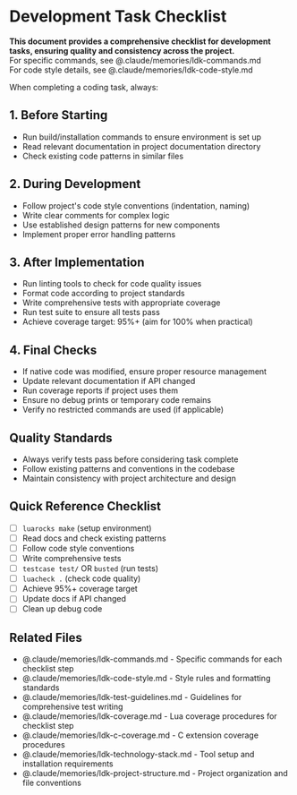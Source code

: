 # Development Task Checklist

**This document provides a comprehensive checklist for development tasks, ensuring quality and consistency across the project.**  
For specific commands, see @.claude/memories/ldk-commands.md  
For code style details, see @.claude/memories/ldk-code-style.md

When completing a coding task, always:

## 1. Before Starting
- Run build/installation commands to ensure environment is set up
- Read relevant documentation in project documentation directory
- Check existing code patterns in similar files

## 2. During Development
- Follow project's code style conventions (indentation, naming)
- Write clear comments for complex logic
- Use established design patterns for new components
- Implement proper error handling patterns

## 3. After Implementation
- Run linting tools to check for code quality issues
- Format code according to project standards
- Write comprehensive tests with appropriate coverage
- Run test suite to ensure all tests pass
- Achieve coverage target: 95%+ (aim for 100% when practical)

## 4. Final Checks
- If native code was modified, ensure proper resource management
- Update relevant documentation if API changed
- Run coverage reports if project uses them
- Ensure no debug prints or temporary code remains
- Verify no restricted commands are used (if applicable)

## Quality Standards
- Always verify tests pass before considering task complete
- Follow existing patterns and conventions in the codebase
- Maintain consistency with project architecture and design

## Quick Reference Checklist
- [ ] `luarocks make` (setup environment)  
- [ ] Read docs and check existing patterns
- [ ] Follow code style conventions
- [ ] Write comprehensive tests
- [ ] `testcase test/` OR `busted` (run tests)
- [ ] `luacheck .` (check code quality)
- [ ] Achieve 95%+ coverage target
- [ ] Update docs if API changed
- [ ] Clean up debug code

## Related Files
- @.claude/memories/ldk-commands.md - Specific commands for each checklist step
- @.claude/memories/ldk-code-style.md - Style rules and formatting standards
- @.claude/memories/ldk-test-guidelines.md - Guidelines for comprehensive test writing
- @.claude/memories/ldk-coverage.md - Lua coverage procedures for checklist step
- @.claude/memories/ldk-c-coverage.md - C extension coverage procedures
- @.claude/memories/ldk-technology-stack.md - Tool setup and installation requirements
- @.claude/memories/ldk-project-structure.md - Project organization and file conventions